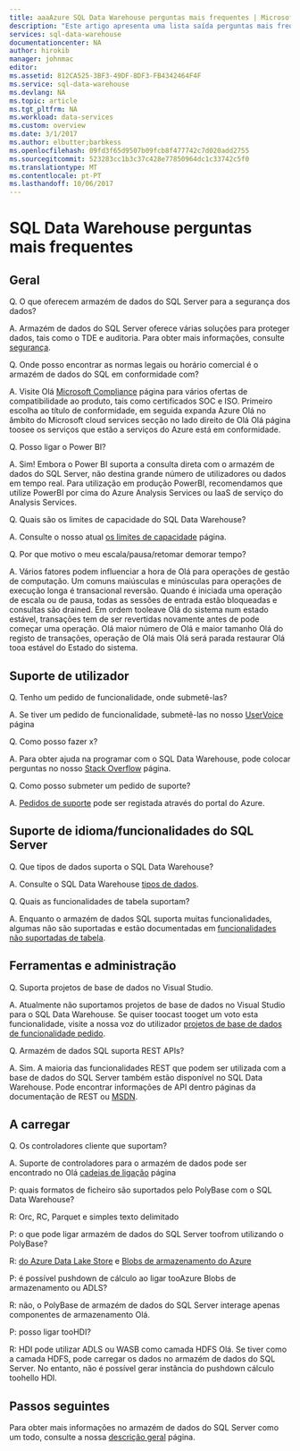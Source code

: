 ```yaml
---
title: aaaAzure SQL Data Warehouse perguntas mais frequentes | Microsoft Docs
description: "Este artigo apresenta uma lista saída perguntas mais frequentes sobre o Azure SQL Data Warehouse de clientes e os programadores"
services: sql-data-warehouse
documentationcenter: NA
author: hirokib
manager: johnmac
editor: 
ms.assetid: 812CA525-3BF3-49DF-8DF3-FB4342464F4F
ms.service: sql-data-warehouse
ms.devlang: NA
ms.topic: article
ms.tgt_pltfrm: NA
ms.workload: data-services
ms.custom: overview
ms.date: 3/1/2017
ms.author: elbutter;barbkess
ms.openlocfilehash: 09fd3f65d9507b09fcb8f477742c7d020add2755
ms.sourcegitcommit: 523283cc1b3c37c428e77850964dc1c33742c5f0
ms.translationtype: MT
ms.contentlocale: pt-PT
ms.lasthandoff: 10/06/2017
---
```

# <a name="sql-data-warehouse-frequently-asked-questions"></a>SQL Data Warehouse perguntas mais frequentes

## <a name="general"></a>Geral

Q. O que oferecem armazém de dados do SQL Server para a segurança dos dados?

A. Armazém de dados do SQL Server oferece várias soluções para proteger dados, tais como o TDE e auditoria. Para obter mais informações, consulte [segurança].

Q. Onde posso encontrar as normas legais ou horário comercial é o armazém de dados do SQL em conformidade com?

A. Visite Olá [Microsoft Compliance] página para vários ofertas de compatibilidade ao produto, tais como certificados SOC e ISO. Primeiro escolha ao título de conformidade, em seguida expanda Azure Olá no âmbito do Microsoft cloud services secção no lado direito de Olá Olá página toosee os serviços que estão a serviços do Azure está em conformidade.

Q. Posso ligar o Power BI?

A. Sim! Embora o Power BI suporta a consulta direta com o armazém de dados do SQL Server, não destina grande número de utilizadores ou dados em tempo real. Para utilização em produção PowerBI, recomendamos que utilize PowerBI por cima do Azure Analysis Services ou IaaS de serviço do Analysis Services. 

Q. Quais são os limites de capacidade do SQL Data Warehouse?

A. Consulte o nosso atual [os limites de capacidade] página. 

Q. Por que motivo o meu escala/pausa/retomar demorar tempo?

A. Vários fatores podem influenciar a hora de Olá para operações de gestão de computação. Um comuns maiúsculas e minúsculas para operações de execução longa é transacional reversão. Quando é iniciada uma operação de escala ou de pausa, todas as sessões de entrada estão bloqueadas e consultas são drained. Em ordem tooleave Olá do sistema num estado estável, transações tem de ser revertidas novamente antes de pode começar uma operação. Olá maior número de Olá e maior tamanho Olá do registo de transações, operação de Olá mais Olá será parada restaurar Olá tooa estável do Estado do sistema.

## <a name="user-support"></a>Suporte de utilizador

Q. Tenho um pedido de funcionalidade, onde submetê-las?

A. Se tiver um pedido de funcionalidade, submetê-las no nosso [UserVoice] página

Q. Como posso fazer x?

A. Para obter ajuda na programar com o SQL Data Warehouse, pode colocar perguntas no nosso [Stack Overflow] página. 

Q. Como posso submeter um pedido de suporte?

A. [Pedidos de suporte] pode ser registada através do portal do Azure.

## <a name="sql-languagefeature-support"></a>Suporte de idioma/funcionalidades do SQL Server 

Q. Que tipos de dados suporta o SQL Data Warehouse?

A. Consulte o SQL Data Warehouse [tipos de dados].

Q. Quais as funcionalidades de tabela suportam?

A. Enquanto o armazém de dados SQL suporta muitas funcionalidades, algumas não são suportadas e estão documentadas em [funcionalidades não suportadas de tabela].

## <a name="tooling-and-administration"></a>Ferramentas e administração

Q. Suporta projetos de base de dados no Visual Studio.

A. Atualmente não suportamos projetos de base de dados no Visual Studio para o SQL Data Warehouse. Se quiser toocast tooget um voto esta funcionalidade, visite a nossa voz do utilizador [projetos de base de dados de funcionalidade pedido].

Q. Armazém de dados SQL suporta REST APIs?

A. Sim. A maioria das funcionalidades REST que podem ser utilizada com a base de dados do SQL Server também estão disponível no SQL Data Warehouse. Pode encontrar informações de API dentro páginas da documentação de REST ou [MSDN].


## <a name="loading"></a>A carregar

Q. Os controladores cliente que suportam?

A. Suporte de controladores para o armazém de dados pode ser encontrado no Olá [cadeias de ligação] página

P: quais formatos de ficheiro são suportados pelo PolyBase com o SQL Data Warehouse?

R: Orc, RC, Parquet e simples texto delimitado

P: o que pode ligar armazém de dados do SQL Server toofrom utilizando o PolyBase? 

R: [do Azure Data Lake Store] e [Blobs de armazenamento do Azure]

P: é possível pushdown de cálculo ao ligar tooAzure Blobs de armazenamento ou ADLS? 

R: não, o PolyBase de armazém de dados do SQL Server interage apenas componentes de armazenamento Olá. 

P: posso ligar tooHDI?

R: HDI pode utilizar ADLS ou WASB como camada HDFS Olá. Se tiver como a camada HDFS, pode carregar os dados no armazém de dados do SQL Server. No entanto, não é possível gerar instância do pushdown cálculo toohello HDI. 

## <a name="next-steps"></a>Passos seguintes
Para obter mais informações no armazém de dados do SQL Server como um todo, consulte a nossa [descrição geral] página.


<!-- Article references -->
[UserVoice]: https://feedback.azure.com/forums/307516-sql-data-warehouse
[cadeias de ligação]: ./sql-data-warehouse-connection-strings.md
[Stack Overflow]: http://stackoverflow.com/questions/tagged/azure-sqldw
[Pedidos de suporte]: ./sql-data-warehouse-get-started-create-support-ticket.md
[segurança]: ./sql-data-warehouse-overview-manage-security.md
[Microsoft Compliance]: https://www.microsoft.com/en-us/trustcenter/compliance/complianceofferings
[os limites de capacidade]: ./sql-data-warehouse-service-capacity-limits.md
[tipos de dados]: ./sql-data-warehouse-tables-data-types.md
[funcionalidades não suportadas de tabela]: ./sql-data-warehouse-tables-overview.md#unsupported-table-features
[do Azure Data Lake Store]: ./sql-data-warehouse-load-from-azure-data-lake-store.md
[Blobs de armazenamento do Azure]: ./sql-data-warehouse-load-from-azure-blob-storage-with-polybase.md
[projetos de base de dados de funcionalidade pedido]: https://feedback.azure.com/forums/307516-sql-data-warehouse/suggestions/13313247-database-project-from-visual-studio-to-support-azu
[MSDN]: https://msdn.microsoft.com/en-us/library/azure/mt163685.aspx
[descrição geral]: ./sql-data-warehouse-overview-faq.md